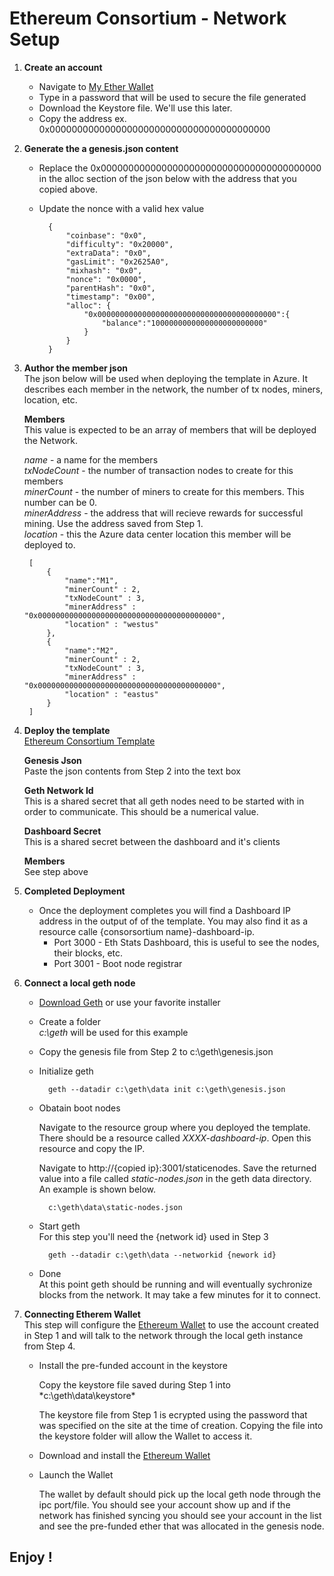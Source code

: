 # Ethereum Consortium - Network Setup #

1. **Create an account**
    * Navigate to [My Ether Wallet](http://myetherwallet.com)
    * Type in a password that will be used to secure the file generated
    * Download the Keystore file. We'll use this later.
    * Copy the address ex. 0x0000000000000000000000000000000000000000

2. **Generate the a genesis.json content**
    * Replace the 0x0000000000000000000000000000000000000000 in the alloc section of the json below with the address that you copied above.
    * Update the nonce with a valid hex value

            {
                "coinbase": "0x0",
                "difficulty": "0x20000",
                "extraData": "0x0",
                "gasLimit": "0x2625A0",
                "mixhash": "0x0",
                "nonce": "0x0000",
                "parentHash": "0x0",
                "timestamp": "0x00",
                "alloc": {
                    "0x0000000000000000000000000000000000000000":{
                        "balance":"1000000000000000000000000"
                    }
                }
            }

3. **Author the member json**  
    The json below will be used when deploying the template in Azure. It describes each member in the
    network, the number of tx nodes, miners, location, etc.

    **Members**  
    This value is expected to be an array of members that will be deployed the Network.

    *name* - a name for the members  
    *txNodeCount* - the number of transaction nodes to create for this members  
    *minerCount* - the number of miners to create for this members. This number can be 0.  
    *minerAddress* - the address that will recieve rewards for successful mining. Use the address saved from Step 1.  
    *location* - this the Azure data center location this member will be deployed to.  


        [
            {
                "name":"M1",
                "minerCount" : 2,
                "txNodeCount" : 3,
                "minerAddress" : "0x0000000000000000000000000000000000000000",
                "location" : "westus"
            },
            {
                "name":"M2",
                "minerCount" : 2,
                "txNodeCount" : 3,
                "minerAddress" : "0x0000000000000000000000000000000000000000",
                "location" : "eastus"
            }
        ]

4. **Deploy the template**  
    [Ethereum Consortium Template](https://portal.azure.com/#create/Microsoft.Template/uri/https%3A%2F%2Fraw.githubusercontent.com%2FEthereumEx%2Fethereum-arm-templates%2Fmaster%2Fethereum-consortium%2Ftemplate.consortium.json)
    
    **Genesis Json**  
    Paste the json contents from Step 2 into the text box

    **Geth Network Id**  
    This is a shared secret that all geth nodes need to be started with in order to communicate. This should be a numerical value.

    **Dashboard Secret**  
    This is a shared secret between the dashboard and it's clients

    **Members**  
    See step above

5. **Completed Deployment**
    * Once the deployment completes you will find a Dashboard IP address in the output of
    of the template. You may also find it as a resource calle {consorsortium name}-dashboard-ip.
        * Port 3000 - Eth Stats Dashboard, this is useful to see the nodes, their blocks, etc.
        * Port 3001 - Boot node registrar
    
6. **Connect a local geth node**  
    * [Download Geth] or use your favorite installer
    * Create a folder  
        *c:\geth* will be used for this example
    * Copy the genesis file from Step 2 to c:\geth\genesis.json
    * Initialize geth

            geth --datadir c:\geth\data init c:\geth\genesis.json
    * Obatain boot nodes
      
      Navigate to the resource group where you deployed the template. 
      There should be a resource called *XXXX-dashboard-ip*. Open this 
      resource and copy the IP.  

      Navigate to http://{copied ip}:3001/staticenodes. Save the returned value into a file called
      *static-nodes.json* in the geth data directory. An example is shown below.
            
            c:\geth\data\static-nodes.json

    * Start geth  
    For this step you'll need the {network id} used in Step 3

            geth --datadir c:\geth\data --networkid {nework id}

    * Done   
    At this point geth should be running and will eventually sychronize blocks
    from the network. It may take a few minutes for it to connect.



7. **Connecting Etherem Wallet**   
This step will configure the [Ethereum Wallet] to use the account created
in Step 1 and will talk to the network through the local geth instance from
Step 4.

    * Install the pre-funded account in the keystore  
     
      Copy the keystore file saved during Step 1 into *c:\geth\data\keystore\*  
        
      The keystore file from Step 1 is ecrypted using the password that was specified
      on the site at the time of creation. Copying the file into the keystore folder
      will allow the Wallet to access it.
    * Download and install the [Ethereum Wallet]
    * Launch the Wallet  

      The wallet by default should pick up the local geth node through the ipc
      port/file. You should see your account show up and if the network has 
      finished syncing you should see your account in the list and see the 
      pre-funded ether that was allocated in the genesis node.

## Enjoy !  


[Download Geth]:https://geth.ethereum.org/downloads/
[Ethereum Wallet]:https://github.com/ethereum/mist/releases